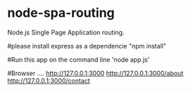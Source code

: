 # node-spa-routing
Node.js Single Page Application routing.

#please install express as a dependencie "npm install"

#Run this app on the command line 'node app.js'

#Browser ....
    http://127.0.0.1:3000
    http://127.0.0.1:3000/about
    http://127.0.0.1:3000/contact
